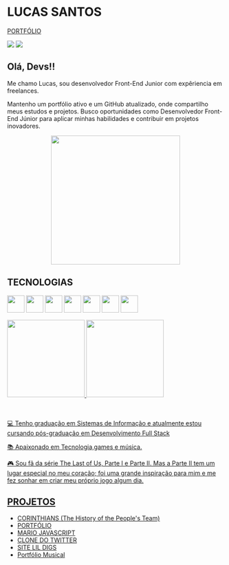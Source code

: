 ## <h1>LUCAS SANTOS</h1>
<a href="https://lucassantosoriginal.github.io/my-portfolio/">PORTFÓLIO</a>
<div>

<a href="mailto:contato.lucasazevedo1@gmail.com"><img loading="lazy" src="https://img.shields.io/badge/Gmail-D14836?style=for-the-badge&logo=gmail&logoColor=white" target="_blank"></a>
<a href="https://www.linkedin.com/in/lucas-azevedos/" target="_blank"><img loading="lazy" src="https://img.shields.io/badge/-LinkedIn-%230077B5?style=for-the-badge&logo=linkedin&logoColor=white" target="_blank"></a>   
</div>

## Olá, Devs!!
Me chamo Lucas, sou desenvolvedor Front-End Junior com expêriencia em freelances.


Mantenho um portfólio ativo e um GitHub atualizado, onde compartilho meus estudos e projetos. Busco oportunidades como Desenvolvedor Front-End Júnior para aplicar minhas habilidades e contribuir em projetos inovadores.
<p align="center">
  <img src="https://github.com/user-attachments/assets/c6c97461-e622-43a4-a00b-9977e8c631c2" width="300">
</p>

## TECNOLOGIAS
<img loading="lazy" src="https://cdn.jsdelivr.net/gh/devicons/devicon@latest/icons/react/react-original-wordmark.svg" width="40" height="40"></img>
<img loading="lazy" src="https://cdn.jsdelivr.net/gh/devicons/devicon@latest/icons/typescript/typescript-original.svg"  width="40" height="40" />
<img loading="lazy" src="https://cdn.jsdelivr.net/gh/devicons/devicon@latest/icons/javascript/javascript-original.svg"  width="40" height="40" />
<img loading="lazy" src="https://cdn.jsdelivr.net/gh/devicons/devicon@latest/icons/python/python-original-wordmark.svg"  width="40" height="40" />
<img loading="lazy" src="https://cdn.jsdelivr.net/gh/devicons/devicon@latest/icons/css3/css3-plain-wordmark.svg" width="40" height="40" />
<img loading="lazy" src="https://cdn.jsdelivr.net/gh/devicons/devicon@latest/icons/linux/linux-original.svg" width="40" height="40" />
<img loading="lazy" src="https://cdn.jsdelivr.net/gh/devicons/devicon@latest/icons/html5/html5-plain-wordmark.svg" width="40" height="40" />

<div>
<a href="https://github.com/lucassantosoriginal">
<img loading="lazy" height="180em" src="https://github-readme-stats.vercel.app/api/top-langs/?username=lucassantosoriginal&layout=compact&langs_count=7&theme=midnight-purple"/>
<img loading="lazy" height="180em" src="https://github-readme-stats.vercel.app/api?username=lucassantosoriginal&show_icons=true&theme=midnight-purple&include_all_commits=true&count_private=true"/>
</div>
</br>
</br>
<div display="inline-block">
 <p align="left">💻 Tenho graduação em Sistemas de Informação e atualmente estou cursando pós-graduação em Desenvolvimento Full Stack </p>
 <p align="left">📚 Apaixonado em Tecnologia,games e música.</p>
 <p align="left">🎮 Sou fã da série The Last of Us, Parte I e Parte II. Mas a Parte II tem um lugar especial no meu coração; foi uma grande inspiração para mim e me fez sonhar em criar meu próprio jogo algum dia.</p>


## PROJETOS
- [CORINTHIANS (The History of the People's Team) ](https://lucassantosoriginal.github.io/corinthians/) 
- [PORTFÓLIO](https://lucassantosoriginal.github.io/my-portfolio/)
- [MARIO JAVASCRIPT](https://lucassantosoriginal.github.io/my-portfolio/projetos/projeto-javascript.html) 
- [CLONE DO TWITTER](https://lucassantosoriginal.github.io/twitter-clone-v2/)
- [SITE LIL DIGS](https://lucassantosoriginal.github.io/lildigs-siteofc/)
- [Portfólio Musical](https://lucassantosoriginal.github.io/music/) 
